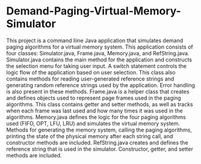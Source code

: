 # Demand-Paging-Virtual-Memory-Simulator
This project is a command liine Java application that simulates demand paging algorithms for a virtual memory system. This application consists of four classes: Simulator.java, Frame.java, Memory.java, and RefString.java.
Simulator.java contains the main method for the application and constructs the selection menu for taking user input. A switch statement controls the logic flow of the application based on user selection. This class also contains methods for reading user-generated reference strings and generating random reference strings used by the application. Error handling is also present in these methods.
Frame.java is a helper class that creates and defines objects used to represent page frames used in the paging algorithms. This class contains getter and setter methods, as well as tracks when each frame was last used and how many times it was used in the algorithms.
Memory.java defines the logic for the four paging algorithms used (FIFO, OPT, LFU, LRU) and simulates the virtual memory system. Methods for generating the memory system, calling the paging algorithms, printing the state of the physical memory after each string call, and constructor methods are included.
RefString.java creates and defines the reference string that is used in the simulator. Constructor, getter, and setter methods are included.
